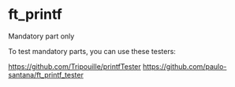 # ft_printf

Mandatory part only

To test mandatory parts, you can use these testers:

https://github.com/Tripouille/printfTester
https://github.com/paulo-santana/ft_printf_tester
